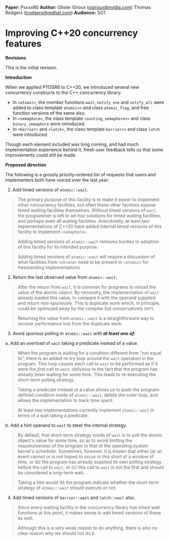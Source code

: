 **Paper:**
	PxxxxR0
**Author:**
	Olivier Giroux (ogiroux@nvidia.com)
	Thomas Rodgers (trodgers@redhat.com)
**Audience:**
	SG1

# Improving C++20 concurrency features

**Revisions**

This is the initial revision.

**Introduction**

When we applied P1135R6 to C++20, we introduced several new concurrency constructs to the C++ concurrency library:

* In `<atomic>`, the member functions `wait`, `notify_one` and `notify_all` were added to class template `atomic<>` and class `atomic_flag`, and free function versions of the same also.
* In `<semaphore>`, the class template `counting_semaphore<>` and class `binary_semaphore` were introduced.
* In `<barrier>` and `<latch>`, the class template `barrier<>` and class `latch` were introduced.

Though each element included was long coming, and had much implementation experience behind it, fresh user feedback tells us that some improvements could still be made.

**Proposed direction**

The following is a grossly priority-ordered list of requests that users and implementers both have voiced over the last year:

1. Add timed versions of `atomic::wait`.

> The primary purpose of this facility is to make it easier to implement other concurrency facilities, but often these other facilities expose timed waiting facilities themselves. Without timed versions of `wait`, the programmer is left to ad-hoc solutions for timed waiting facilities, and perhaps even all waiting facilities. Anecdotally, at least two implementations of C++20 have added internal timed versions of this facility to implement `<semaphore>`.
>
> Adding timed versions of `atomic::wait` removes hurdles to adoption of this facility for its intended purpose.
>
> Adding timed versions of `atomic::wait` will require a discussion of what facilities from `<chrono>` need to be present in `<atomic>` for freestanding implementations.

2. Return the last observed value from `atomic::wait`.

> After the return from `wait`, it is common for programs to reload the value of the atomic object. By necessity, the implementation of `wait` already loaded this value, to compare it with the operand supplied and return non-spuriously. This is duplicate work which, in principle, could be optimized away by the compiler but conservatively isn't.
>
> Returning the value from `atomic::wait` is a straightforward way to recover performance lost from the duplicate work.

3. Avoid spurious polling in `atomic::wait` with ***at least one of***:

  a. Add an overload of `wait` taking a predicate instead of a value.

> When the program is waiting for a condition different from "not equal to", there is an added re-try loop around the `wait` operation in the program. This loop causes *each* call to `wait` to be performed as if it were the *first* call to `wait`, oblivious to the fact that the program has already been waiting for some time. This leads to re-executing the short-term polling strategy.
>
> Taking a predicate instead of a value allows us to push the program-defined condition inside of `atomic::wait`, delete the outer loop, and allows the implementation to track time spent.
>
> At least two implementations currently implement `atomic::wait` in terms of a wait taking a predicate.

  b. Add a hint operand to `wait` to steer the internal strategy.

> By default, that short-term strategy inside of `wait` is to poll the atomic object's value for some time, so as to avoid limiting the responsiveness of the program to that of the operating system kernel's scheduler. Sometimes, however, it is known that either (a) an event cannot or is not hoped to occur in this short of a window of time, or (b) the program has already supplied its own polling strategy before the call to `wait`, or (c) this call to `wait` is not the first and should be considered a long-term wait.
>
> Taking a hint would let the program indicate whether the short-term strategy of `atomic::wait` should execute or not.

4. Add timed versions of `barrier::wait` and `latch::wait` also.

> Since every waiting facility in the concurrency library has timed wait functions at this point, it makes sense to add timed versions of these as well.
>
> Although this is a very weak reason to do anything, there is also no clear reason why we should not do it.
